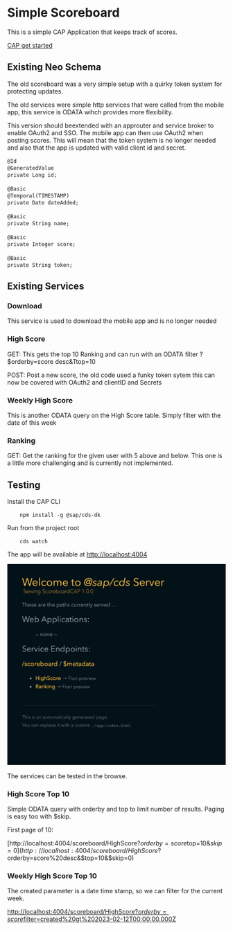# Simple Scoreboard

This is a simple CAP Application that keeps track of scores.

[CAP get started](https://cap.cloud.sap/docs/get-started/)


## Existing Neo Schema

The old scoreboard was a very simple setup with a quirky token system for protecting updates.

The old services were simple http services that were called from the mobile app, this service is ODATA wihch provides more flexibility.

This version should beextended with an approuter and service broker to enable OAuth2 and SSO. The mobile app can then use OAuth2 when posting scores. This will mean that the token system is no longer needed and also that the app is updated with valid client id and secret.
	   
	@Id
	@GeneratedValue
	private Long id;
	
	@Basic
	@Temporal(TIMESTAMP)
	private Date dateAdded;
	
	@Basic
	private String name;
	
	@Basic
	private Integer score;
	
	@Basic
	private String token;

## Existing Services

### Download
This service is used to download the mobile app and is no longer needed

### High Score

GET: This gets the top 10 Ranking and can run with an ODATA filter ?$orderby=score desc&Ttop=10

POST: Post a new score, the old code used a funky token sytem
this can now be covered with OAuth2 and clientID and Secrets

### Weekly High Score

This is another ODATA query on the High Score table. Simply filter with the date of this week

### Ranking

GET: Get the ranking for the given user with 5 above and below. This one is a little more challenging and is currently not implemented.


## Testing

Install the CAP CLI
````
	npm install -g @sap/cds-dk
````

Run from the project root
````
	cds watch
````

The app will be available at [http://localhost:4004](http://localhost:4004)

![Scoreboard](images/Scoreboard.png)

The services can be tested in the browse.

### High Score Top 10

Simple ODATA query with orderby and top to limit number of results. Paging is easy too with $skip.

First page of 10:

[http://localhost:4004/scoreboard/HighScore?$orderby=score%20desc&$top=10&$skip=0](http://localhost:4004/scoreboard/HighScore?$orderby=score%20desc&$top=10&$skip=0)


### Weekly High Score Top 10

The created parameter is a date time stamp, so we can filter for the current week. 

[http://localhost:4004/scoreboard/HighScore?$orderby=score%20desc&$filter=created%20gt%202023-02-12T00:00:00.000Z ](http://localhost:4004/scoreboard/HighScore?$orderby=score%20desc&$filter=created%20gt%202023-02-12T00:00:00.000Z)

